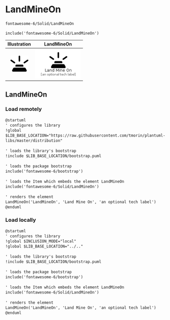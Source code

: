 # LandMineOn


```text
fontawesome-6/Solid/LandMineOn
```

```text
include('fontawesome-6/Solid/LandMineOn')
```



| Illustration | LandMineOn |
| :---: | :---: |
| ![illustration for Illustration](../../fontawesome-6/Solid/LandMineOn.png) | ![illustration for LandMineOn](../../fontawesome-6/Solid/LandMineOn.Local.png) |




## LandMineOn

### Load remotely
```plantuml
@startuml
' configures the library
!global $LIB_BASE_LOCATION="https://raw.githubusercontent.com/tmorin/plantuml-libs/master/distribution"

' loads the library's bootstrap
!include $LIB_BASE_LOCATION/bootstrap.puml

' loads the package bootstrap
include('fontawesome-6/bootstrap')

' loads the Item which embeds the element LandMineOn
include('fontawesome-6/Solid/LandMineOn')

' renders the element
LandMineOn('LandMineOn', 'Land Mine On', 'an optional tech label')
@enduml
```

### Load locally
```plantuml
@startuml
' configures the library
!global $INCLUSION_MODE="local"
!global $LIB_BASE_LOCATION="../.."

' loads the library's bootstrap
!include $LIB_BASE_LOCATION/bootstrap.puml

' loads the package bootstrap
include('fontawesome-6/bootstrap')

' loads the Item which embeds the element LandMineOn
include('fontawesome-6/Solid/LandMineOn')

' renders the element
LandMineOn('LandMineOn', 'Land Mine On', 'an optional tech label')
@enduml
```

